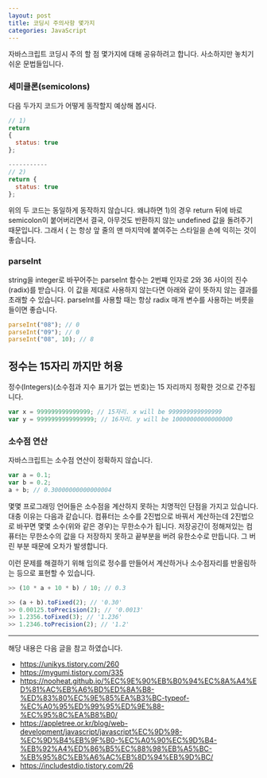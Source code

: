 ```yaml
---
layout: post
title: 코딩시 주의사항 몇가지
categories: JavaScript
---
```


자바스크립트 코딩시 주의 할 점 몇가지에 대해 공유하려고 합니다. 사소하지만 놓치기 쉬운 문법들입니다.

### 세미클론(semicolons)

다음 두가지 코드가 어떻게 동작할지 예상해 봅시다.

```js
// 1)
return
{
  status: true
};

-----------
// 2)
return {
  status: true
};
```

위의 두 코드는 동일하게 동작하지 않습니다. 왜냐하면 1)의 경우 return 뒤에 바로 semicolon이 붙어버리면서 결국, 아무것도 반환하지 않는 undefined 값을 돌려주기 때문입니다. 그래서 { 는 항상 앞 줄의 맨 마지막에 붙여주는 스타일을 손에 익히는 것이 좋습니다.

### parseInt

string을 integer로 바꾸어주는 parseInt 함수는 2번쨰 인자로 2와 36 사이의 진수(radix)를 받습니다. 이 값을 제대로 사용하지 않는다면 아래와 같이 뜻하지 않는 결과를 초래할 수 있습니다. parseInt를 사용할 때는 항상 radix 매개 변수를 사용하는 버릇을 들이면 좋습니다.

```js
parseInt("08"); // 0
parseInt("09"); // 0
parseInt("08", 10); // 8
```

## 정수는 15자리 까지만 허용

정수(Integers)(소수점과 지수 표기가 없는 번호)는 15 자리까지 정확한 것으로 간주됩니다.

```js
var x = 999999999999999; // 15자리. x will be 999999999999999
var y = 9999999999999999; // 16자리. y will be 10000000000000000
```

### 소수점 연산

자바스크립트는 소수점 연산이 정확하지 않습니다.

```js
var a = 0.1;
var b = 0.2;
a + b; // 0.30000000000000004
```

몇몇 프로그래밍 언어들은 소수점을 계산하지 못하는 치명적인 단점을 가지고 있습니다. 대충 이유는 다음과 같습니다. 컴퓨터는 소수를 2진법으로 바꿔서 계산하는데 2진법으로 바꾸면 몇몇 소수(위와 같은 경우)는 무한소수가 됩니다. 저장공간이 정해져있는 컴퓨터는 무한소수의 값을 다 저장하지 못하고 끝부분을 버려 유한소수로 만듭니다. 그 버린 부분 때문에 오차가 발생합니다.

이런 문제를 해결하기 위해 임의로 정수를 만들어서 계산하거나 소수점자리를 반올림하는 등으로 표현할 수 있습니다.

```js
>> (10 * a + 10 * b) / 10; // 0.3

>> (a + b).toFixed(2); // '0.30'
>> 0.00125.toPrecision(2); // '0.0013'
>> 1.2356.toFixed(3); // '1.236'
>> 1.2346.toPrecision(2); // '1.2'
```

---

해당 내용은 다음 글을 참고 하였습니다.

- https://unikys.tistory.com/260
- https://mygumi.tistory.com/335
- https://nooheat.github.io/%EC%9E%90%EB%B0%94%EC%8A%A4%ED%81%AC%EB%A6%BD%ED%8A%B8-%ED%83%80%EC%9E%85%EA%B3%BC-typeof-%EC%A0%95%ED%99%95%ED%9E%88-%EC%95%8C%EA%B8%B0/
- https://appletree.or.kr/blog/web-development/javascript/javascript%EC%9D%98-%EC%9D%B4%EB%9F%B0-%EC%A0%90%EC%9D%B4-%EB%92%A4%ED%86%B5%EC%88%98%EB%A5%BC-%EB%95%8C%EB%A6%AC%EB%8D%94%EB%9D%BC/
- https://includestdio.tistory.com/26
